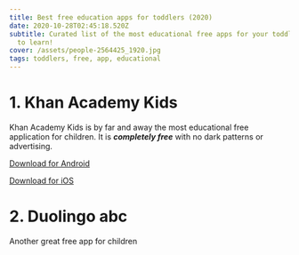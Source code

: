 ```yaml
---
title: Best free education apps for toddlers (2020)
date: 2020-10-28T02:45:18.520Z
subtitle: Curated list of the most educational free apps for your toddler to use
  to learn!
cover: /assets/people-2564425_1920.jpg
tags: toddlers, free, app, educational
---
```

# 1. Khan Academy Kids

Khan Academy Kids is by far and away the most educational free application for children. It is ***completely free*** with no dark patterns or advertising.

[Download for Android](https://play.google.com/store/apps/details?id=org.khankids.android&hl=en_US&gl=US)

[Download for iOS](https://apps.apple.com/us/app/khan-academy-kids/id1378467217)

# 2. Duolingo abc

Another great free app for children
